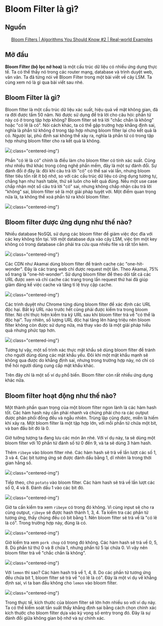 # Bloom Filter là gì?

## Nguồn

<img src="../../assets/images/bytebytego.png" width="16" height="16"/> [Bloom Filters | Algorithms You Should Know #2 | Real-world Examples](https://www.youtube.com/watch?v=V3pzxngeLqw)

## Mở đầu

**Bloom Filter (bộ lọc nở hoa)** là một cấu trúc dữ liệu có nhiều ứng dụng thực tế. Ta có thể thấy nó trong các router mạng, database và trình duyệt web, vân vân. Ta đã từng nói về Bloom Filter trong một bài viết về cây LSM. Ta cùng xem nó là gì qua bài viết sau nhé.

## Bloom Filter là gì?

Bloom filter là một cấu trúc dữ liệu xác suất, hiệu quả về mặt không gian, đã ra đời được tầm 50 năm. Nó được sử dụng để trả lời cho câu hỏi: phần tử này có ở trong tập hợp không? Bloom filter sẽ trả lời "chắc chắn là không" hoặc "có lẽ là có". Nói cách khác, ta có thể gặp trường hợp khẳng định sai, nghĩa là phần tử không ở trong tập hợp nhưng bloom filter lại cho kết quả là có. Ngược lại, phủ định sai không thể xảy ra, nghĩa là phần tử có trong tập hợp nhưng bloom filter cho ra kết quả là không.

![](../assets/ByteByteGo/bloom_filter/figure1.png){:class="centered-img"}

Phần "có lẽ là có" chính là điều làm cho bloom filter có tính xác suất. Cũng như nhiều thứ khác trong công nghệ phần mềm, đây là một sự đánh đổi. Sự đánh đổi ở đây là: đôi khi câu trả lời "có" có thể sai vài lần, nhưng bloom filter tiêu tốn rất ít bộ nhớ, so với các cấu trúc dữ liệu có ứng dụng tương tự, chẳng hạn như hash table, thứ sẽ luôn cho kết quả đúng. Nếu một use case chấp nhận một số câu trả lời "có" sai, nhưng không chấp nhận câu trả lời "không" sai, bloom filter sẽ là một giải pháp tuyệt vời. Một điểm quan trọng nữa là, ta không thể xoá phần tử ra khỏi bloom filter.

![](../assets/ByteByteGo/bloom_filter/figure2.png){:class="centered-img"}

## Bloom filter được ứng dụng như thế nào?

Nhiều database NoSQL sử dụng các bloom filter để giảm việc đọc đĩa với các key không tồn tại. Với một database dựa vào cây LSM, việc tìm một key không có trong database cần phải tra cứu qua nhiều file và rất tốn kém.

![](../assets/ByteByteGo/bloom_filter/figure3.png){:class="centered-img"}

Các CDN như Akamai dùng bloom filter để tránh cache các "one-hit-wonder". Đây là các trang web chỉ được request một lần. Theo Akamai, 75% số trang là "one-hit-wonder". Sử dụng bloom filter để theo dõi tất cả các URL được xem và chỉ cache các trang trong lần request thứ hai đã giúp giảm đáng kể việc cache và tăng tỉ lệ truy cập cache.

![](../assets/ByteByteGo/bloom_filter/figure4.png){:class="centered-img"}

Các trình duyệt như Chrome từng dùng bloom filter để xác định các URL độc hại. Bất kỳ URL nào trước hết cũng phải được kiểm tra trong bloom filter. Nó chỉ thực hiện kiểm tra kỹ URL sau khi bloom filter trả về "có thể là độc hại". Tuy nhiên, số lượng URL độc hại tăng lên hàng triệu nên bloom filter không còn được sử dụng nữa, mà thay vào đó là một giải pháp hiểu quả nhưng phức tạp hơn.

![](../assets/ByteByteGo/bloom_filter/figure5.png){:class="centered-img"}

Tương tự vậy, một số trình xác thực mật khẩu sẽ dùng bloom filter để tránh cho người dùng dùng các mật khẩu yếu. Đôi khi một mật khẩu mạnh sẽ không qua được do khẳng định sai, nhưng trong trường hợp này, nó chỉ có thể hỏi người dùng cung cấp mật khẩu khác.

Trên đây chỉ là một số ví dụ phổ biến. Bloom filter còn rất nhiều ứng dụng khác nữa.

## Bloom filter hoạt động như thế nào?

Một thành phần quan trọng của một bloom filter ngon lành là các hàm hash tốt. Các hàm hash này cần phải nhanh và chúng phải cho ra các output được phân phối đồng đều và ngẫu nhiên. Trùng lặp cũng được, miễn là hiếm khi xảy ra. Một bloom filter là một tập hợp lớn, với mỗi phần tử chứa một bit, và ban đầu bit đó là 0.

Giờ tưởng tượng ta đang lưu các món ăn nhé. Với ví dụ này, ta sẽ dùng một bloom filter với 10 phần tử đánh số từ 0 đến 9, và ta sẽ dùng 3 hàm hash. 

Thêm `ribeye` vào bloom filter nhé. Các hàm hash sẽ trả về lần lượt các số 1, 3 và 4. Các bit tương ứng sẽ được đánh dấu bằng 1, dĩ nhiên là trong thời gian hằng số. 

![](../assets/ByteByteGo/bloom_filter/figure6.png){:class="centered-img"}

Tiếp theo, cho `potato` vào bloom filter. Các hàm hash sẽ trả về lần lượt các số 0, 4 và 8. Đánh dấu 1 vào các bit đó. 

![](../assets/ByteByteGo/bloom_filter/figure7.png){:class="centered-img"}

Giờ ta cần kiểm tra xem `ribeye` có trong đó không. Vì cùng input sẽ cho ra cùng output, `ribeye` sẽ được hash thành 1, 3, 4. Ta kiểm tra các phần tử tương ứng, thấy chúng đều có bit bằng 1. Nên bloom filter sẽ trả về là "có lẽ là có". Trong trường hợp này, đúng là có.

![](../assets/ByteByteGo/bloom_filter/figure8.png){:class="centered-img"}

Giờ kiểm tra xem `pork chop` có trong đó không. Các hàm hash sẽ trả về 0, 5, 8. Dù phần tử thứ 0 và 8 chứa 1, nhưng phần tử 5 lại chứa 0. Vì vậy nên bloom filter trả về "chắc chắn là không".

![](../assets/ByteByteGo/bloom_filter/figure9.png){:class="centered-img"}

Với `lemon` thì sao? Các hàm hash trả về 1, 4, 8. Do các phần tử tương ứng đều chứa bit 1, bloom filter sẽ trả về "có lẽ là có". Đây là một ví dụ về khẳng định sai, vì ta ban đầu không cho `lemon` vào bloom filter.

![](../assets/ByteByteGo/bloom_filter/figure10.png){:class="centered-img"}

Trong thực tế, kích thước của bloom filter sẽ lớn hơn nhiều so với ví dụ này. Ta có thể kiểm soát tần suất thấy khẳng định sai bằng cách chọn chính xác kích thước cho bloom filter dựa vào kỳ vọng số entry trong đó. Đây là sự đánh đổi giữa không gian bộ nhớ và sự chính xác.
